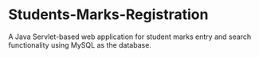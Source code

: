 # Students-Marks-Registration

A Java Servlet-based web application for student marks entry and search functionality using MySQL as the database.
